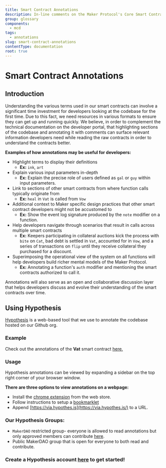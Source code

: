 ```yaml
---
title: Smart Contract Annotations
description: In-line comments on the Maker Protocol's Core Smart Contracts
group: glossary
components:
  - mcd
tags:
  - annotations
slug: smart-contract-annotations
contentType: documentation
root: true
---
```


# Smart Contract Annotations

## Introduction

Understanding the various terms used in our smart contracts can involve a significant time investment for developers looking at the codebase for the first time. Due to this fact, we need resources in various formats to ensure they can get up and running quickly. We believe, in order to complement the technical documentation on the developer portal, that highlighting sections of the codebase and annotating it with comments can surface relevant information developers need while reading the raw contracts in order to understand the contracts better.

**Examples of how annotations may be useful for developers:**

- Highlight terms to display their definitions
  - **Ex:** `ink`, `art`
- Explain various input parameters in-depth
  - **Ex:** Explain the precise role of users defined as `gal` or `guy` within input parameters.
- Link to sections of other smart contracts from where function calls typically originate from
  - **Ex:** `heal` in `Vat` is called from `Vow`
- Additional context to Maker specific design practices that other smart contract developers might not be accustomed to
  - **Ex:** Show the event log signature produced by the `note` modifier on a function.
- Help developers navigate through scenarios that result in calls across multiple smart contracts
  - **Ex:** Keepers participating in collateral auctions kick the process with `bite` on `Cat`, bad debt is settled in `Vat`, accounted for in `Vow`, and a series of transactions on `flip` until they receive collateral they purchased for a discount.
- Superimposing the operational view of the system on all functions will help developers build richer mental models of the Maker Protocol.
  - **Ex:** Annotating a function's `auth` modifier and mentioning the smart contracts authorized to call it.

Annotations will also serve as an open and collaborative discussion layer that helps developers discuss and evolve their understanding of the smart contracts over time.

## Using Hypothesis

[Hypothesis](https://web.hypothes.is/) is a web-based tool that we use to annotate the codebase hosted on our Github org.

### **Example**

Check out the annotations of the **Vat** smart contract [here. ](https://via.hypothes.is/https://github.com/makerdao/dss/blob/master/src/vat.sol)

### Usage

Hypothesis annotations can be viewed by expanding a sidebar on the top right corner of your browser window.

**There are three options to view annotations on a webpage:**

- Install the [chrome extension](https://chrome.google.com/webstore/detail/hypothesis-web-pdf-annota/bjfhmglciegochdpefhhlphglcehbmek) from the web store.
- Follow instructions to setup a [bookmarklet](https://web.hypothes.is/start/)
- Append [https://via.hypothes.is](https://via.hypothes.is/) to a URL.

### **Our Hypothesis Groups:**

- `MakerDAO` restricted group- everyone is allowed to read annotations but only approved members can contribute [here](https://hypothes.is/groups/zy1LApRW/makerdao).
- Public MakerDAO group that is open for everyone to both read and contribute.

### Create a Hypothesis account [here](https://hypothes.is/signup) to get started!
